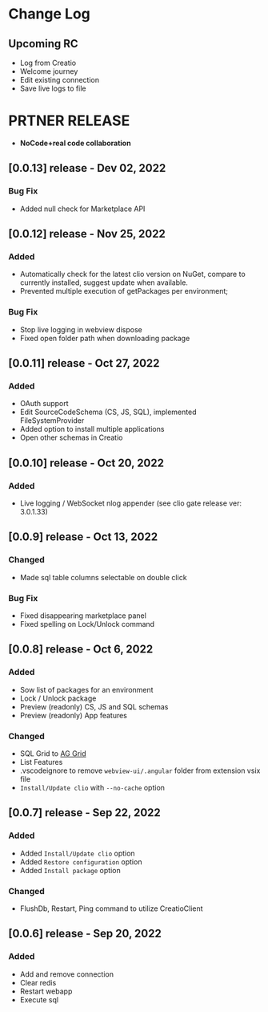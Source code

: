 # Change Log

## Upcoming RC

- Log from Creatio
- Welcome journey
- Edit existing connection
- Save live logs to file

# PRTNER RELEASE

- **NoCode+real code collaboration**


## [0.0.13] release  - Dev 02, 2022

### Bug Fix
- Added null check for Marketplace API


## [0.0.12] release  - Nov 25, 2022

### Added

- Automatically check for the latest clio version on NuGet, compare to currently installed, suggest update when available.
- Prevented multiple execution of getPackages per environment;

### Bug Fix

- Stop live logging in webview dispose
- Fixed open folder path when downloading package

## [0.0.11] release  - Oct 27, 2022

### Added

- OAuth support
- Edit SourceCodeSchema (CS, JS, SQL), implemented FileSystemProvider
- Added option to install multiple applications
- Open other schemas in Creatio

## [0.0.10] release  - Oct 20, 2022

### Added

- Live logging / WebSocket nlog appender (see clio gate release ver: 3.0.1.33)

## [0.0.9] release  - Oct 13, 2022

### Changed

- Made sql table columns selectable on double click

### Bug Fix

- Fixed disappearing marketplace panel
- Fixed spelling on Lock/Unlock command


## [0.0.8] release  - Oct 6, 2022

### Added

- Sow list of packages for an environment
- Lock / Unlock package
- Preview (readonly) CS, JS and SQL schemas
- Preview (readonly) App features

### Changed

- SQL Grid to [AG Grid][ag-grid]
- List Features
- .vscodeignore to remove `webview-ui/.angular` folder from extension vsix file
- `Install/Update clio` with `--no-cache` option


## [0.0.7] release  - Sep 22, 2022

### Added

- Added `Install/Update clio` option
- Added `Restore configuration` option
- Added `Install package` option

### Changed

- FlushDb, Restart, Ping command to utilize CreatioClient

## [0.0.6] release  - Sep 20, 2022

### Added

- Add and remove connection
- Clear redis
- Restart webapp
- Execute sql

#
<!-- Named links -->
[ag-grid]:https://ag-grid.com
[FileSystemProvider]:https://code.visualstudio.com/api/references/vscode-api#FileSystemProvider